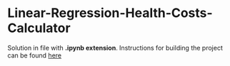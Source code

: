# Linear-Regression-Health-Costs-Calculator
Solution in file with **.ipynb extension**. Instructions for building the project can be found [here](https://www.freecodecamp.org/learn/machine-learning-with-python/machine-learning-with-python-projects/linear-regression-health-costs-calculator)
